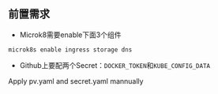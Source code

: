## 前置需求
* Microk8需要enable下面3个组件
```
microk8s enable ingress storage dns
```
* Github上要配两个Secret：`DOCKER_TOKEN`和`KUBE_CONFIG_DATA`

Apply pv.yaml and secret.yaml mannually